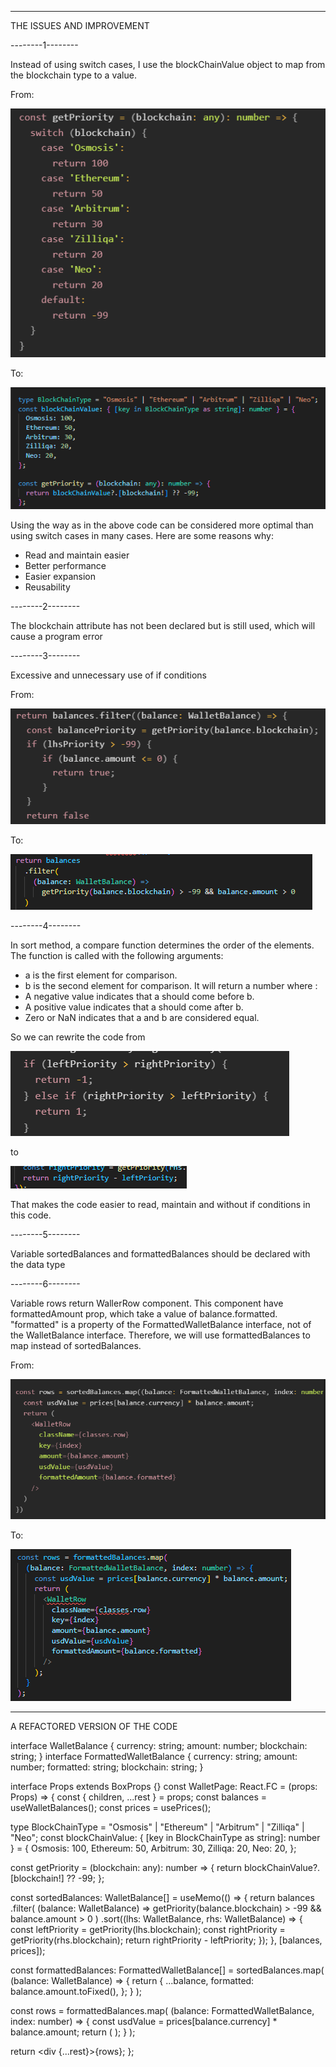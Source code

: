 ----------------------------------------------------------------------
THE ISSUES AND IMPROVEMENT

--------1--------

Instead of using switch cases, I use the blockChainValue object to map from the blockchain type to a value.

From:

![alt text](image.png)

To:

![alt text](image-1.png)

Using the way as in the above code can be considered more optimal than using switch cases in many cases. Here are some reasons why:
  - Read and maintain easier
  - Better performance
  - Easier expansion
  - Reusability

--------2--------

The blockchain attribute has not been declared but is still used, which will cause a program error

--------3--------

Excessive and unnecessary use of if conditions

From:

![alt text](image-2.png)

To:

![alt text](image-3.png)

--------4--------

In sort method, a compare function determines the order of the elements. The function is called with the following arguments:
  - a is the first element for comparison. 
  - b is the second element for comparison. 
It will return a number where :
  - A negative value indicates that a should come before b.
  - A positive value indicates that a should come after b.
  - Zero or NaN indicates that a and b are considered equal.

So we can rewrite the code 
from 

![alt text](image-4.png)

to

![alt text](image-5.png)

That makes the code easier to read, maintain and without if conditions in this code.

--------5--------

Variable sortedBalances and formattedBalances should be declared with the data type

--------6--------

Variable rows return WallerRow component. This component have formattedAmount prop, which take a value of balance.formatted. "formatted" is a property of the FormattedWalletBalance interface, not of the WalletBalance interface. Therefore, we will use formattedBalances to map instead of sortedBalances.

From:

![alt text](image-6.png)

To:

![alt text](image-7.png)

----------------------------------------------------------------------
A REFACTORED VERSION OF THE CODE

interface WalletBalance {
  currency: string;
  amount: number;
  blockchain: string;
}
interface FormattedWalletBalance {
  currency: string;
  amount: number;
  formatted: string;
  blockchain: string;
}

interface Props extends BoxProps {}
const WalletPage: React.FC<Props> = (props: Props) => {
  const { children, ...rest } = props;
  const balances = useWalletBalances();
  const prices = usePrices();

  type BlockChainType = "Osmosis" | "Ethereum" | "Arbitrum" | "Zilliqa" | "Neo";
  const blockChainValue: { [key in BlockChainType as string]: number } = {
    Osmosis: 100,
    Ethereum: 50,
    Arbitrum: 30,
    Zilliqa: 20,
    Neo: 20,
  };

  const getPriority = (blockchain: any): number => {
    return blockChainValue?.[blockchain!] ?? -99;
  };

  const sortedBalances: WalletBalance[] = useMemo(() => {
    return balances
      .filter(
        (balance: WalletBalance) =>
          getPriority(balance.blockchain) > -99 && balance.amount > 0
      )
      .sort((lhs: WalletBalance, rhs: WalletBalance) => {
        const leftPriority = getPriority(lhs.blockchain);
        const rightPriority = getPriority(rhs.blockchain);
        return rightPriority - leftPriority;
      });
  }, [balances, prices]);

  const formattedBalances: FormattedWalletBalance[] = sortedBalances.map(
    (balance: WalletBalance) => {
      return {
        ...balance,
        formatted: balance.amount.toFixed(),
      };
    }
  );

  const rows = formattedBalances.map(
    (balance: FormattedWalletBalance, index: number) => {
      const usdValue = prices[balance.currency] * balance.amount;
      return (
        <WalletRow
          className={classes.row}
          key={index}
          amount={balance.amount}
          usdValue={usdValue}
          formattedAmount={balance.formatted}
        />
      );
    }
  );

  return <div {...rest}>{rows}</div>;
};
